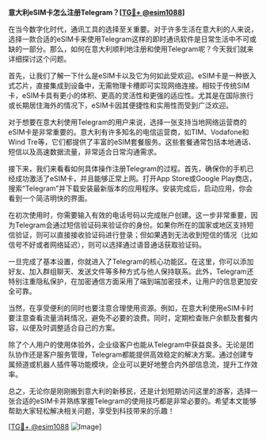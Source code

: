 **意大利eSIM卡怎么注册Telegram？[[TG💪+ @esim1088](https://t.me/s/esim1088)]**

在当今数字化时代，通讯工具的选择至关重要。对于许多生活在意大利的人来说，选择一款合适的eSIM卡来使用Telegram这样的即时通讯软件是日常生活中不可或缺的一部分。那么，如何在意大利顺利地注册和使用Telegram呢？今天我们就来详细探讨这个问题。

首先，让我们了解一下什么是eSIM卡以及它为何如此受欢迎。eSIM卡是一种嵌入式芯片，直接集成到设备中，无需物理卡槽即可实现网络连接。相较于传统SIM卡，eSIM卡具有更小的体积、更高的灵活性和更强的适应性。尤其是在国际旅行或长期居住海外的情况下，eSIM卡因其便捷性和实用性而受到广泛欢迎。

对于想要在意大利使用Telegram的用户来说，选择一张支持当地网络运营商的eSIM卡是非常重要的。意大利有许多知名的电信运营商，如TIM、Vodafone和Wind Tre等，它们都提供了丰富的eSIM套餐服务。这些套餐通常包括本地通话、短信以及高速数据流量，非常适合日常沟通需求。

接下来，我们来看看如何具体操作注册Telegram的过程。首先，确保你的手机已经成功激活了eSIM卡，并且能够正常上网。打开App Store或Google Play商店，搜索“Telegram”并下载安装最新版本的应用程序。安装完成后，启动应用，你会看到一个简洁明快的界面。

在初次使用时，你需要输入有效的电话号码以完成账户创建。这一步非常重要，因为Telegram会通过短信验证码来验证你的身份。如果你所在的国家或地区支持短信验证，则可以直接接收验证码进行登录；但如果遇到无法收到短信的情况（比如信号不好或者网络延迟），则可以选择通过语音通话获取验证码。

一旦完成了基本设置，你就进入了Telegram的核心功能区。在这里，你可以添加好友、加入群组聊天、发送文件等多种方式与他人保持联系。此外，Telegram还特别注重隐私保护，在加密通信方面采用了端到端加密技术，让用户的信息更加安全可靠。

当然，在享受便利的同时也要注意合理使用资源。例如，在意大利使用eSIM卡时要注意查看流量消耗情况，避免不必要的浪费。同时，定期检查账户余额及套餐内容，以便及时调整适合自己的方案。

除了个人用户的使用体验外，企业级客户也能从Telegram中获益良多。无论是团队协作还是客户服务管理，Telegram都能提供高效稳定的解决方案。通过创建专属频道或机器人插件等功能模块，企业可以更好地整合内外部信息流，提升工作效率。

总之，无论你是刚刚搬到意大利的新移民，还是计划短期访问这里的游客，选择一张合适的eSIM卡并熟练掌握Telegram的使用技巧都是非常必要的。希望本文能够帮助大家轻松解决相关问题，享受到科技带来的乐趣！

[[TG💪+ @esim1088](https://t.me/s/esim1088) ![Image](https://i.postimg.cc/4NQfJmqS/Snipaste-2025-05-13-00-14-12.png)]